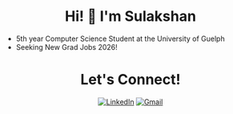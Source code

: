 <h1 align="center">
  Hi! 👋 I'm <strong>Sulakshan</strong>
</h1>

- 5th year Computer Science Student at the University of Guelph
- Seeking New Grad Jobs 2026!

<div align="center">

<h1>Let's Connect!</h1>
  
[![LinkedIn](https://img.shields.io/badge/linkedin-%230077B5.svg?style=for-the-badge&logo=linkedin&logoColor=white)](https://www.linkedin.com/in/sulakshansiva/)
[![Gmail](https://img.shields.io/badge/Gmail-D14836?style=for-the-badge&logo=gmail&logoColor=white)](sulakshansivak@gmail.com)
</div>



